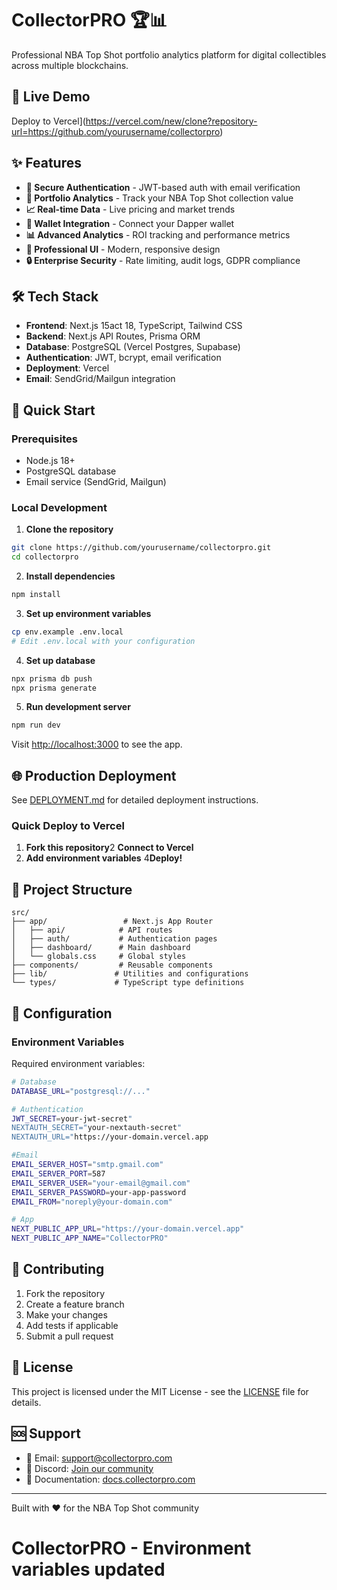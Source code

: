 # CollectorPRO 🏆📊

Professional NBA Top Shot portfolio analytics platform for digital collectibles across multiple blockchains.

## 🚀 Live Demo
Deploy to Vercel](https://vercel.com/new/clone?repository-url=https://github.com/yourusername/collectorpro)

## ✨ Features

- **🔐 Secure Authentication** - JWT-based auth with email verification
- **💎 Portfolio Analytics** - Track your NBA Top Shot collection value
- **📈 Real-time Data** - Live pricing and market trends
- **🔗 Wallet Integration** - Connect your Dapper wallet
- **📊 Advanced Analytics** - ROI tracking and performance metrics
- **🎨 Professional UI** - Modern, responsive design
- **🔒 Enterprise Security** - Rate limiting, audit logs, GDPR compliance

## 🛠 Tech Stack

- **Frontend**: Next.js 15act 18, TypeScript, Tailwind CSS
- **Backend**: Next.js API Routes, Prisma ORM
- **Database**: PostgreSQL (Vercel Postgres, Supabase)
- **Authentication**: JWT, bcrypt, email verification
- **Deployment**: Vercel
- **Email**: SendGrid/Mailgun integration

## 🚀 Quick Start

### Prerequisites
- Node.js 18+
- PostgreSQL database
- Email service (SendGrid, Mailgun)

### Local Development

1. **Clone the repository**
```bash
git clone https://github.com/yourusername/collectorpro.git
cd collectorpro
```

2. **Install dependencies**
```bash
npm install
```

3. **Set up environment variables**
```bash
cp env.example .env.local
# Edit .env.local with your configuration
```

4. **Set up database**
```bash
npx prisma db push
npx prisma generate
```

5. **Run development server**
```bash
npm run dev
```

Visit [http://localhost:3000](http://localhost:3000) to see the app.

## 🌐 Production Deployment

See [DEPLOYMENT.md](./DEPLOYMENT.md) for detailed deployment instructions.

### Quick Deploy to Vercel

1. **Fork this repository**2 **Connect to Vercel**
3. **Add environment variables**
4**Deploy!**

## 📁 Project Structure

```
src/
├── app/                 # Next.js App Router
│   ├── api/            # API routes
│   ├── auth/           # Authentication pages
│   ├── dashboard/      # Main dashboard
│   └── globals.css     # Global styles
├── components/         # Reusable components
├── lib/               # Utilities and configurations
└── types/             # TypeScript type definitions
```

## 🔧 Configuration

### Environment Variables

Required environment variables:

```bash
# Database
DATABASE_URL="postgresql://..."

# Authentication
JWT_SECRET=your-jwt-secret"
NEXTAUTH_SECRET="your-nextauth-secret"
NEXTAUTH_URL="https://your-domain.vercel.app

#Email
EMAIL_SERVER_HOST="smtp.gmail.com"
EMAIL_SERVER_PORT=587
EMAIL_SERVER_USER="your-email@gmail.com"
EMAIL_SERVER_PASSWORD=your-app-password
EMAIL_FROM="noreply@your-domain.com"

# App
NEXT_PUBLIC_APP_URL="https://your-domain.vercel.app"
NEXT_PUBLIC_APP_NAME="CollectorPRO"
```

## 🤝 Contributing

1. Fork the repository
2. Create a feature branch
3. Make your changes
4. Add tests if applicable
5. Submit a pull request

## 📄 License

This project is licensed under the MIT License - see the [LICENSE](LICENSE) file for details.

## 🆘 Support

- 📧 Email: support@collectorpro.com
- 💬 Discord: [Join our community](https://discord.gg/collectorpro)
- 📖 Documentation: [docs.collectorpro.com](https://docs.collectorpro.com)

---

Built with ❤️ for the NBA Top Shot community
# CollectorPRO - Environment variables updated
